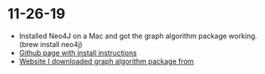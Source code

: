 # 11-26-19
* Installed Neo4J on a Mac and got the graph algorithm package working. (brew install neo4j)
* [Github page with install instructions](https://github.com/neo4j-contrib/neo4j-graph-algorithms)
* [Website I downloaded graph algorithm package from](https://neo4j.com/download-center/)
